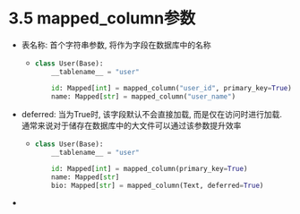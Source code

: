# 3.5 mapped_column参数

* 表名称: 首个字符串参数, 将作为字段在数据库中的名称

  * ```python
    class User(Base):
        __tablename__ = "user"
    
        id: Mapped[int] = mapped_column("user_id", primary_key=True)
        name: Mapped[str] = mapped_column("user_name")
    ```

* deferred: 当为True时, 该字段默认不会直接加载, 而是仅在访问时进行加载. 通常来说对于储存在数据库中的大文件可以通过该参数提升效率

  * ```python
    class User(Base):
        __tablename__ = "user"
    
        id: Mapped[int] = mapped_column(primary_key=True)
        name: Mapped[str]
        bio: Mapped[str] = mapped_column(Text, deferred=True)
    ```

* 